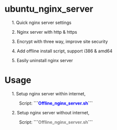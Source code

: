 # ubuntu_nginx_server
<ul>1. Quick nginx server settings</ul>
<ul>2. Nginx server with http & https</ul>
<ul>3. Encrypt with three way, improve site security</ul>
<ul>4. Add offline install script, support i386 & amd64</ul>
<ul>5. Easily uninstall nginx server</ul>

# Usage
<ul>1. Setup nginx server within internet, 
  <br><ol>Script: <b>```<font color="blue">Offline_nginx_server.sh</font>```</b></ol></ul>
<ul>2. Setup nginx server without internet,
  <br><ol>Script: <b>```<font color="gray">Offline_nginx_server.sh</font>```</b></ol></ul>
